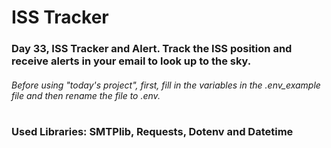 # ISS Tracker

### Day 33, ISS Tracker and Alert. Track the ISS position and receive alerts in your email to look up to the sky.
###### Before using "today's project", first, fill in the variables in the _.env_example_ file and then rename the file to _.env_.
#
### Used Libraries: SMTPlib, Requests, Dotenv and Datetime
